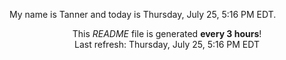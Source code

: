 My name is Tanner and today is Thursday, July 25, 5:16 PM EDT.

<p align="center">This <i>README</i> file is generated <b>every 3 hours</b>!</br>Last refresh: Thursday, July 25, 5:16 PM EDT<br /></p>
